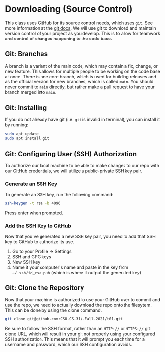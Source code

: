 # Downloading (Source Control)

This class uses GitHub for its source control needs, which uses `git`. See more information at the [git docs](https://git-scm.com/docs).
We will use git to download and maintain version control of your project as you develop. This is to allow for teamwork and control of changes happening to the code base.

## Git: Branches
A branch is a variant of the main code, which may contain a fix, change, or new feature. This allows for multiple people to be working on the code base at once. There is one core branch, which is used for building releases and as the official version for new branches, which is called `main`. You should never commit to `main` directly, but rather make a pull request to have your branch merged into `main`.

## Git: Installing
If you do not already have git (i.e. `git` is invalid in terminal), you can install it by running:
```sh
sudo apt update
sudo apt install git
```
## Git: Configuring User (SSH) Authorization
To authorize our local machine to be able to make changes to our repo with our GitHub credentials, we will utilize a public-private SSH key pair.

### Generate an SSH Key
To generate an SSH key, run the following command:
```sh
ssh-keygen -t rsa -b 4096
```
Press enter when prompted.

### Add the SSH Key to GitHub
Now that you've generated a new SSH key pair, you need to add that SSH key to GitHub to authorize its use. 
1. Go to your Profile -> Settings
2. SSH and GPG keys
3. New SSH key
4. Name it your computer's name and paste in the key from `~/.ssh/id_rsa.pub` (which is where it output the generated key)

## Git: Clone the Repository
Now that your machine is authorized to use your GitHub user to commit and use the repo, we need to actually download the repo onto the filesytem. This can be done by using the clone command.
```sh
git clone git@github.com:CSU-CS-314-Fall-2021/t01.git
```

Be sure to follow the SSH format, rather than an `HTTP://` or `HTTPS://` git clone URL, which will result in your git not properly using your configured SSH authorization. This means that it will prompt you each time for a username and password, which our SSH configuration avoids.
